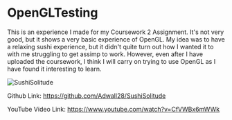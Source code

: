 # OpenGLTesting

This is an experience I made for my Coursework 2 Assignment. It's not very good, but it shows a very basic experience of OpenGL. My idea was to have a relaxing sushi experience, but it didn't quite turn out how I wanted it to with me struggling to get assimp to work. However, even after I have uploaded the coursework, I think I will carry on trying to use OpenGL as I have found it interesting to learn.

![SushiSolitude](https://github.com/Adwall28/SushiSolitude/assets/98455674/eac7d582-fb3b-49a9-98b4-46953ccde3f9)

Github Link:
https://github.com/Adwall28/SushiSolitude

YouTube Video Link:
https://www.youtube.com/watch?v=CfVWBx6mWWk

